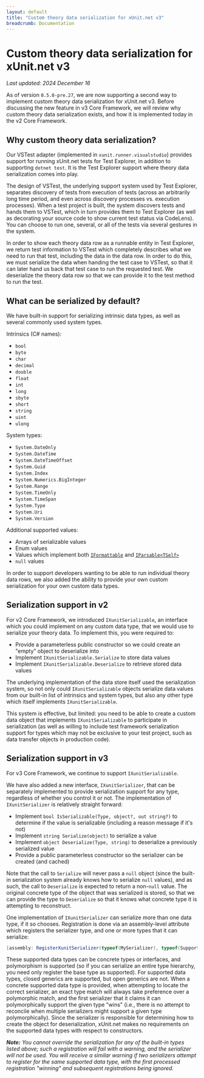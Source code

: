 ```yaml
---
layout: default
title: "Custom theory data serialization for xUnit.net v3"
breadcrumb: Documentation
---
```


# Custom theory data serialization for xUnit.net v3

_Last updated: 2024 December 16_

As of version `0.5.0-pre.27`, we are now supporting a second way to implement custom theory data serialization for xUnit.net v3. Before discussing the new feature in v3 Core Framework, we will review why custom theory data serialization exists, and how it is implemented today in the v2 Core Framework.

## Why custom theory data serialization?

Our VSTest adapter (implemented in `xunit.runner.visualstudio`) provides support for running xUnit.net tests for Test Explorer, in addition to supporting `dotnet test`. It is the Test Explorer support where theory data serialization comes into play.

The design of VSTest, the underlying support system used by Test Explorer, separates discovery of tests from execution of tests (across an arbitrarily long time period, and even across discovery processes vs. execution processes). When a test project is built, the system discovers tests and hands them to VSTest, which in turn provides them to Test Explorer (as well as decorating your source code to show current test status via CodeLens). You can choose to run one, several, or all of the tests via several gestures in the system.

In order to show each theory data row as a runnable entity in Test Explorer, we return test information to VSTest which completely describes what we need to run that test, including the data in the data row. In order to do this, we must serialize the data when handing the test case to VSTest, so that it can later hand us back that test case to run the requested test. We deserialize the theory data row so that we can provide it to the test method to run the test.

## What can be serialized by default?

We have built-in support for serializing intrinsic data types, as well as several commonly used system types.

Intrinsics (C# names):

* `bool`
* `byte`
* `char`
* `decimal`
* `double`
* `float`
* `int`
* `long`
* `sbyte`
* `short`
* `string`
* `uint`
* `ulong`

System types:

* `System.DateOnly`
* `System.DateTime`
* `System.DateTimeOffset`
* `System.Guid`
* `System.Index`
* `System.Numerics.BigInteger`
* `System.Range`
* `System.TimeOnly`
* `System.TimeSpan`
* `System.Type`
* `System.Uri`
* `System.Version`

Additional supported values:

* Arrays of serializable values
* Enum values
* Values which implement both [`IFormattable`](https://learn.microsoft.com/dotnet/api/system.iformattable) and [`IParsable<TSelf>`](https://learn.microsoft.com/dotnet/api/system.iparsable-1)
* `null` values

In order to support developers wanting to be able to run individual theory data rows, we also added the ability to provide your own custom serialization for your own custom data types.

## Serialization support in v2

For v2 Core Framework, we introduced `IXunitSerializable`, an interface which you could implement on any custom data type, that we would use to serialize your theory data. To implement this, you were required to:

* Provide a parameterless public constructor so we could create an "empty" object to deserialize into
* Implement `IXunitSerializable.Serialize` to store data values
* Implement `IXunitSerializable.Deserialize` to retrieve stored data values

The underlying implementation of the data store itself used the serialization system, so not only could `IXunitSerializable` objects serialize data values from our built-in list of intrinsics and system types, but also any other type which itself implements `IXunitSerializable`.

This system is effective, but limited: you need to be able to create a custom data object that implements `IXunitSerializable` to participate in serialization (as well as willing to include test framework serialization support for types which may not be exclusive to your test project, such as data transfer objects in production code).

## Serialization support in v3

For v3 Core Framework, we continue to support `IXunitSerializable`.

We have also added a new interface, `IXunitSerializer`, that can be separately implemented to provide serialization support for any type, regardless of whether you control it or not. The implementation of `IXunitSerializer` is relatively straight forward:

* Implement `bool IsSerializable(Type, object?, out string?)` to determine if the value is serializable (including a reason message if it's not)
* Implement `string Serialize(object)` to serialize a value
* Implement `object Deserialize(Type, string)` to deserialize a previously serialized value
* Provide a public parameterless constructor so the serializer can be created (and cached)

Note that the call to `Serialize` will never pass a `null` object (since the built-in serialization system already knows how to serialize `null` values), and as such, the call to `Deserialize` is expected to return a non-`null` value. The original concrete type of the object that was serialized is stored, so that we can provide the type to `Deserialize` so that it knows what concrete type it is attempting to reconstruct.

One implementation of `IXunitSerializer` can serialize more than one data type, if it so chooses. Registration is done via an assembly-level attribute which registers the serializer type, and one or more types that it can serialize:

```csharp
[assembly: RegisterXunitSerializer(typeof(MySerializer), typeof(SupportedType1), typeof(SupportedType2), ...]
```

These supported data types can be concrete types or interfaces, and polymorphism is supported (so if you can serialize an entire type hierarchy, you need only register the base type as supported). For supported data types, closed generics are supported, but open generics are not. When a concrete supported data type is provided, when attempting to locate the correct serializer, an exact type match will always take preference over a polymorphic match, and the first serializer that it claims it can polymorphically support the given type "wins" (i.e., there is no attempt to reconcile when multiple serializers might support a given type polymorphically). Since the serializer is responsible for determining how to create the object for deserialization, xUnit.net makes no requirements on the supported data types with respect to constructors.

_**Note:** You cannot override the serialization for any of the built-in types listed above; such a registration will fail with a warning, and the serializer will not be used. You will receive a similar warning if two serializers attempt to register for the same supported data type, with the first processed registration "winning" and subsequent registrations being ignored._
